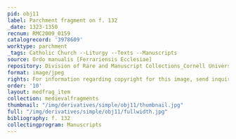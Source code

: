 ```yaml
---
pid: obj11
label: Parchment fragment on f. 132
_date: 1323-1350
recnum: RMC2009_0159
catalogrecord: '3978609'
worktype: parchment
_tags: Catholic Church --Liturgy --Texts --Manuscripts
source: Ordo manualis [Ferrariensis Ecclesiae]
repository: Division of Rare and Manuscript Collections_Cornell University Library
format: image/jpeg
rights: For information regarding copyright for this image, send inquiries to rarerepro@cornell.edu
order: '10'
layout: medfrag_item
collection: medievalfragments
thumbnail: "/img/derivatives/simple/obj11/thumbnail.jpg"
full: "/img/derivatives/simple/obj11/fullwidth.jpg"
bibliography: f. 132
collectingprogram: Manuscripts
---
```

